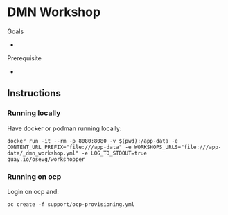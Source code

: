 # DMN Workshop

Goals

* 

Prerequisite

* 



## Instructions

### Running locally

Have docker or podman running locally:

```````
docker run -it --rm -p 8080:8080 -v $(pwd):/app-data -e CONTENT_URL_PREFIX="file:///app-data" -e WORKSHOPS_URLS="file:///app-data/_dmn_workshop.yml" -e LOG_TO_STDOUT=true quay.io/osevg/workshopper
```````

### Running on ocp

Login on ocp and:

````
oc create -f support/ocp-provisioning.yml
````
